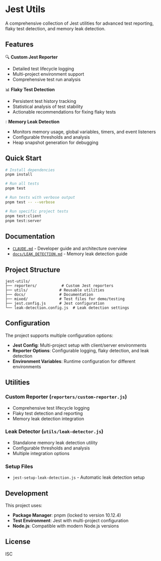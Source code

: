 # Jest Utils

A comprehensive collection of Jest utilities for advanced test reporting, flaky test detection, and memory leak detection.

## Features

🔍 **Custom Jest Reporter**

- Detailed test lifecycle logging
- Multi-project environment support
- Comprehensive test run analysis

📊 **Flaky Test Detection**

- Persistent test history tracking
- Statistical analysis of test stability
- Actionable recommendations for fixing flaky tests

💧 **Memory Leak Detection**

- Monitors memory usage, global variables, timers, and event listeners
- Configurable thresholds and analysis
- Heap snapshot generation for debugging

## Quick Start

```bash
# Install dependencies
pnpm install

# Run all tests
pnpm test

# Run tests with verbose output
pnpm test -- --verbose

# Run specific project tests
pnpm test:client
pnpm test:server
```

## Documentation

- [`CLAUDE.md`](./CLAUDE.md) - Developer guide and architecture overview
- [`docs/LEAK_DETECTION.md`](./docs/LEAK_DETECTION.md) - Memory leak detection guide

## Project Structure

```
jest-utils/
├── reporters/           # Custom Jest reporters
├── utils/              # Reusable utilities
├── docs/               # Documentation
├── mixed/              # Test files for demo/testing
├── jest.config.js      # Jest configuration
└── leak-detection.config.js  # Leak detection settings
```

## Configuration

The project supports multiple configuration options:

- **Jest Config**: Multi-project setup with client/server environments
- **Reporter Options**: Configurable logging, flaky detection, and leak detection
- **Environment Variables**: Runtime configuration for different environments

## Utilities

### Custom Reporter (`reporters/custom-reporter.js`)

- Comprehensive test lifecycle logging
- Flaky test detection and reporting
- Memory leak detection integration

### Leak Detector (`utils/leak-detector.js`)

- Standalone memory leak detection utility
- Configurable thresholds and analysis
- Multiple integration options

### Setup Files

- `jest-setup-leak-detection.js` - Automatic leak detection setup

## Development

This project uses:

- **Package Manager**: pnpm (locked to version 10.12.4)
- **Test Environment**: Jest with multi-project configuration
- **Node.js**: Compatible with modern Node.js versions

## License

ISC
